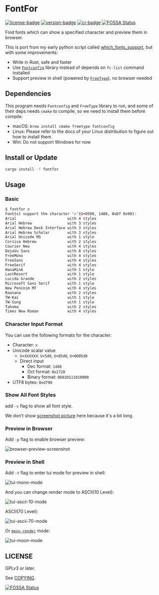 # FontFor

[![license-badge]][license-file] [![version-badge]][crates-io-page] [![ci-badge]][github-actions-page]
[![FOSSA Status](https://app.fossa.com/api/projects/git%2Bgithub.com%2F7sDream%2Ffontfor.svg?type=shield)](https://app.fossa.com/projects/git%2Bgithub.com%2F7sDream%2Ffontfor?ref=badge_shield)

Find fonts which can show a specified character and preview them in browser.

This is port from my early python script called [which_fonts_support][which_fonts_support-github], but with some improvements:

- Write in Rust, safe and faster
- Use [`Fontconfig`][fontconfig-home] library instead of depends on `fc-list` command installed
- Support preview in shell (powered by [`FreeType`][free-type-home]), no browser needed

## Dependencies

This program needs `Fontconfig` and `FreeType` library to run, and some of their deps needs `cmake` to compile, so we need to install them before compile:

- macOS: `brew install cmake freetype fontconfig`
- Linux: Please refer to the docs of your Linux distribution to figure out how to install them
- Win: Do not support Windows for now

## Install or Update

```bash
cargo install -f fontfor
```

## Usage

### Basic

```bash
$ fontfor א
Font(s) support the character "א"(U+05D0, 1488, 0xD7 0x90):
Arial                       with 4 styles
Arial Hebrew                with 3 styles
Arial Hebrew Desk Interface with 3 styles
Arial Hebrew Scholar        with 3 styles
Arial Unicode MS            with 1 style
Corsiva Hebrew              with 2 styles
Courier New                 with 4 styles
DejaVu Sans                 with 8 styles
FreeMono                    with 4 styles
FreeSans                    with 4 styles
FreeSerif                   with 4 styles
HanaMinA                    with 1 style
LastResort                  with 1 style
Lucida Grande               with 2 styles
Microsoft Sans Serif        with 1 style
New Peninim MT              with 4 styles
Raanana                     with 2 styles
TW-Kai                      with 1 style
TW-Sung                     with 1 style
Tahoma                      with 2 styles
Times New Roman             with 4 styles
```

### Character Input Format

You can use the following formats for the character:

- Character: `א`
- Unicode scalar value
  - `U+XXXXXX`: `U+5d0`, `U+05d0`, `U+0005d0`
  - Direct input
    - Dec format: `1488`
    - Oct format: `0o2720`
    - Binary format: `0b010111010000`
- UTF8 bytes: `0xd790`

### Show All Font Styles

add `-v` flag to show all font style.

We don't show [screenshot picture][verbose-mode-screenshot] here because it's a bit long.

### Preview in Browser

Add `-p` flag to enable browser preview:

![browser-preview-screenshot]

### Preview in Shell

Add `-t` flag to enter tui mode for preview in shell:

![tui-mono-mode]

And you can change render mode to ASCII(10 Level):

![tui-ascii-10-mode]

ASCII(70 Level):

![tui-ascii-70-mode]

Or [`moon-render`][moon-render-github] mode:

![tui-moon-mode]

## LICENSE

GPLv3 or later.

See [COPYING][COPYING-file].

[license-badge]: https://img.shields.io/crates/l/fontfor?style=flat-square
[license-file]: https://github.com/7sDream/fontfor/blob/master/COPYING
[version-badge]: https://img.shields.io/crates/v/fontfor?style=flat-square
[crates-io-page]: https://crates.io/crates/fontfor
[ci-badge]: https://github.com/7sDream/fontfor/workflows/CI/badge.svg
[github-actions-page]: https://github.com/7sDream/fontfor/actions
[fontconfig-home]: https://www.freedesktop.org/wiki/Software/fontconfig/
[free-type-home]: https://www.freetype.org/
[which_fonts_support-github]: https://github.com/7sDream/which_fonts_support
[verbose-mode-screenshot]: https://rikka.7sdre.am/files/22ea7500-525b-47ba-9c4e-6ef963999983.png
[browser-preview-screenshot]: https://rikka.7sdre.am/files/8f27f97b-a9b5-4fac-b922-594d188f648c.png
[tui-mono-mode]: https://rikka.7sdre.am/files/c7a7a685-3966-4fb4-8e9e-0cc53636e406.png
[tui-ascii-10-mode]: https://rikka.7sdre.am/files/77d4b267-00e4-4ab2-abe3-dc0569769566.png
[tui-ascii-70-mode]: https://rikka.7sdre.am/files/59262531-7d4c-4228-be2f-3149c14c86d2.png
[tui-moon-mode]: https://rikka.7sdre.am/files/8128a291-27a7-42bd-813e-1136f971cdb3.png
[moon-render-github]: https://github.com/7sDream/moon-render
[COPYING-file]: https://github.com/7sDream/fontfor/blob/master/COPYING


[![FOSSA Status](https://app.fossa.com/api/projects/git%2Bgithub.com%2F7sDream%2Ffontfor.svg?type=large)](https://app.fossa.com/projects/git%2Bgithub.com%2F7sDream%2Ffontfor?ref=badge_large)